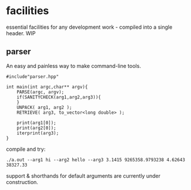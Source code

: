 # facilities
essential facilities for any development work - compiled into a single header. WIP


## parser

An easy and painless way to make command-line tools.

```
#include"parser.hpp"

int main(int argc,char** argv){
    PARSE(argc, argv);
    if(SANITYCHECK(arg1,arg2,arg3)){
    }
    UNPACK( arg1, arg2 );
    RETRIEVE( arg3, to_vector<long double> );

    print(arg1[0]);
    print(arg2[0]);
    iterprint(arg3);
}

```

compile and try:

```
./a.out --arg1 hi --arg2 hello --arg3 3.1415 9265358.9793238 4.62643 38327.33
```

support & shorthands for default arguments are currently under construction.
